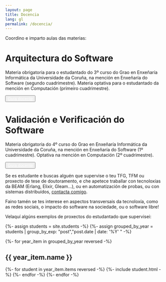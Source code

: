 ```yaml
---
layout: page
title: Docencia
lang: gl
permalink: /docencia/
---
```


Coordino e imparto aulas das materias:
<div class="card-pannel">
<div class="card">
  <h1 class="card-header">Arquitectura do Software</h1>
  <p>Materia obrigatoria para o estudantado do 3º curso do Grao en Enxeñaría Informática da Universidade da Coruña, na mención en Enxeñaría do Software (segundo cuadrimestre). Materia optativa para o estudantado da mención en Computación (primeiro cuadrimestre).</p>
  <p><button><a href="https://www.udc.es/gl/cufie/GD/consulta-guias-docentes/" style="color: white;" target="_blank">Guía docente</a></button></p>
</div>
<div class="card">
  <h1 class="card-header">Validación e Verificación do Software</h1>
  <p>Materia obrigatoria do 4º curso do Grao en Enxeñaría Informática da Universidade da Coruña, na mención en Enxeñaría do Software (1º cuadrimestre). Optativa na mención en Computación (2º cuadrimestre).</p>
  <p><button><a href="https://www.udc.es/gl/cufie/GD/consulta-guias-docentes/" style="color: white;" target="_blank">Guía docente</a></button></p>
</div>
</div>

Se es estudante e buscas alguén que supervise o teu TFG, TFM ou proxecto de tese de doutoramento, e che apetece traballar con tecnoloxías da BEAM (Erlang, Elixir, Gleam...), ou en automatización de probas, ou con sistemas distribuídos, <a href="mailto:lcastro@udc.gal">contacta comigo</a>.

Faino tamén se tes interese en aspectos transversais da tecnoloxía, como as redes sociais, o impacto do software na sociedade, ou o software libre!

<div id="student-projects">Velaquí algúns exemplos de proxectos do estudantado que supervisei:</div>

{%- assign students = site.students -%}
{%- assign grouped_by_year = students | group_by_exp: "post","post.date | date: '%Y' " -%}

{%- for year_item in grouped_by_year reversed -%}
<span style="display: block; ">
  <h2>{{ year_item.name }}</h2>
  {%- for student in year_item.items reversed -%}
    {%- include student.html -%}
  {%- endfor -%}
{%- endfor -%}